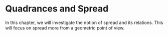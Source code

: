 # Quadrances and Spread

In this chapter, we will investigate the notion of spread and its relations.
This will focus on spread more from a geometric point of view.  
